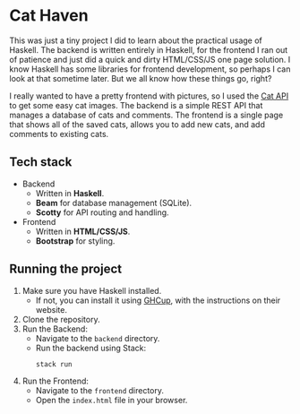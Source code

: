# Cat Haven

This was just a tiny project I did to learn about the practical usage of Haskell. The backend is written entirely in Haskell, for the frontend I ran out of patience and just did a quick and dirty HTML/CSS/JS one page solution. I know Haskell has some libraries for frontend development, so perhaps I can look at that sometime later. But we all know how these things go, right?

I really wanted to have a pretty frontend with pictures, so I used the [Cat API](https://thecatapi.com/) to get some easy cat images. The backend is a simple REST API that manages a database of cats and comments. The frontend is a single page that shows all of the saved cats, allows you to add new cats, and add comments to existing cats.

## Tech stack

- Backend
    - Written in **Haskell**.
    - **Beam** for database management (SQLite).
    - **Scotty** for API routing and handling.
- Frontend
    - Written in **HTML/CSS/JS**.
    - **Bootstrap** for styling.

## Running the project

1. Make sure you have Haskell installed.
    - If not, you can install it using [GHCup](https://www.haskell.org/ghcup/), with the instructions on their website.
2. Clone the repository.
3. Run the Backend:
    - Navigate to the `backend` directory.
    - Run the backend using Stack:
        ```bash
        stack run
        ```
4. Run the Frontend:
    - Navigate to the `frontend` directory.
    - Open the `index.html` file in your browser.